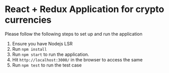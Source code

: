 # React + Redux Application for crypto currencies
Please follow the following steps to set up and run the application
1. Ensure you have Nodejs LSR
2. Run ```npm install```
3. Run ```npm start``` to run the application.
4. Hit ```http://localhost:3000/``` in the browser to access the same
5. Run ```npm test``` to run the test case 